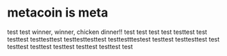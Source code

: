 # metacoin is meta

test
test
winner, winner, chicken dinner!!
test
test
test
test
testtest
test
testtest
testtesttest
testtesttesttest
testtestttestest
testtest
testtesttest
test
testtest
testtest
testtest
testtest
testtest
test

